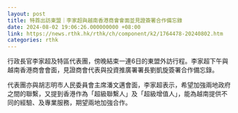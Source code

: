 ```yaml
---
layout: post
title: 特首出訪東盟｜李家超與越南香港商會會面並見證簽署合作備忘錄
date: 2024-08-02 19:06:26.000000000 +08:00
link: https://news.rthk.hk/rthk/ch/component/k2/1764478-20240802.htm
categories: rthk
---
```


行政長官李家超及特區代表團，傍晚結束一連6日的東盟外訪行程。李家超下午與越南香港商會會面，見證商會代表與投資推廣署署長劉凱旋簽署合作備忘錄。

代表團亦與胡志明市人民委員會主席潘文邁會面，李家超表示，希望加強兩地政府之間的聯繫，又提到香港作為「超級聯繫人」及「超級增值人」，能為越南提供不同的經驗、及專業服務，期望兩地加強合作。
